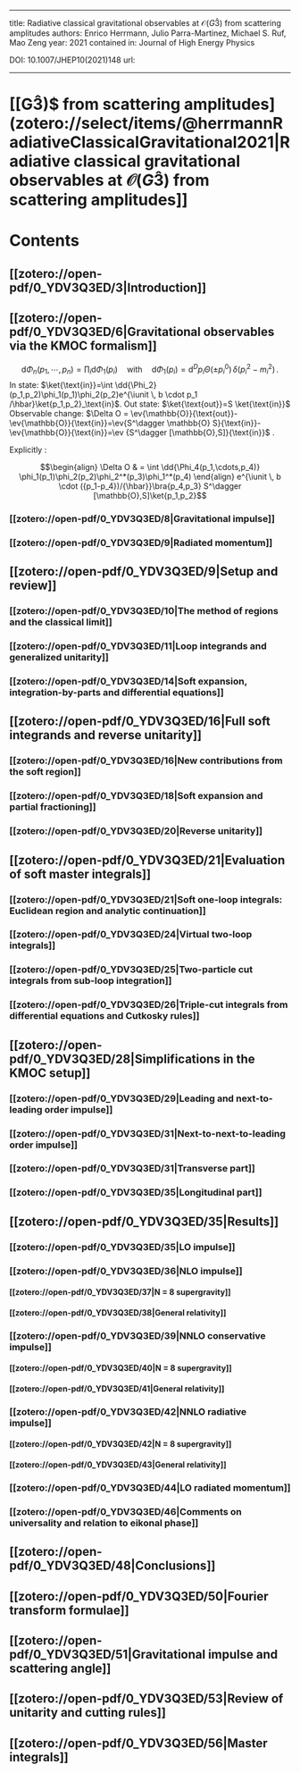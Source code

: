 
---
title: Radiative classical gravitational observables at $\mathcal{O}(G3̂)$ from scattering amplitudes
authors: Enrico Herrmann, Julio Parra-Martinez, Michael S. Ruf, Mao Zeng
year: 2021
contained in: Journal of High Energy Physics

DOI: 10.1007/JHEP10(2021)148
url: 

---
# [[G3̂)$ from scattering amplitudes](zotero://select/items/@herrmannRadiativeClassicalGravitational2021|Radiative classical gravitational observables at $\mathcal{O}(G3̂)$ from scattering amplitudes]]
# Contents

## [[zotero://open-pdf/0_YDV3Q3ED/3|Introduction]]
## [[zotero://open-pdf/0_YDV3Q3ED/6|Gravitational observables via the KMOC formalism]]

$$\mathrm{d}\Phi_{n}(p_{1},\cdots,p_{n})=\prod_{i}\mathrm{d}\Phi_{1}(p_{i})\quad\mathrm{with}\quad\mathrm{d}\Phi_{1}(p_{i})=\mathrm{d}^{D}p_{i}\Theta(\pm p_{i}^{0})\,\delta(p_{i}^{2}-m_{i}^{2})\,.$$
In state: $\ket{\text{in}}=\int \dd{\Phi_2}(p_1,p_2)\phi_1(p_1)\phi_2(p_2)e^{\iunit \, b \cdot p_1 /\hbar}\ket{p_1,p_2}_\text{in}$.
Out state:  $\ket{\text{out}}=S \ket{\text{in}}$
Observable change: $\Delta O = \ev{\mathbb{O}}{\text{out}}- \ev{\mathbb{O}}{\text{in}}=\ev{S^\dagger \mathbb{O} S}{\text{in}}-\ev{\mathbb{O}}{\text{in}}=\ev {S^\dagger [\mathbb{O},S]}{\text{in}}$ .


Explicitly :

$$\begin{align}
\Delta O & = \int \dd{\Phi_4(p_1,\cdots,p_4)} \phi_1(p_1)\phi_2(p_2)\phi_2^*(p_3)\phi_1^*(p_4)
\end{align} e^{\iunit \, b \cdot ({p_1-p_4})/{\hbar}}\bra{p_4,p_3} S^\dagger [\mathbb{O},S]\ket{p_1,p_2}$$
### [[zotero://open-pdf/0_YDV3Q3ED/8|Gravitational impulse]]
### [[zotero://open-pdf/0_YDV3Q3ED/9|Radiated momentum]]
        
##  [[zotero://open-pdf/0_YDV3Q3ED/9|Setup and review]]
###  [[zotero://open-pdf/0_YDV3Q3ED/10|The method of regions and the classical limit]]
###  [[zotero://open-pdf/0_YDV3Q3ED/11|Loop integrands and generalized unitarity]]
###  [[zotero://open-pdf/0_YDV3Q3ED/14|Soft expansion, integration-by-parts and differential equations]]
        
## [[zotero://open-pdf/0_YDV3Q3ED/16|Full soft integrands and reverse unitarity]]
###  [[zotero://open-pdf/0_YDV3Q3ED/16|New contributions from the soft region]]
###  [[zotero://open-pdf/0_YDV3Q3ED/18|Soft expansion and partial fractioning]]
###  [[zotero://open-pdf/0_YDV3Q3ED/20|Reverse unitarity]]
        
## [[zotero://open-pdf/0_YDV3Q3ED/21|Evaluation of soft master integrals]]
###  [[zotero://open-pdf/0_YDV3Q3ED/21|Soft one-loop integrals: Euclidean region and analytic continuation]]   
###  [[zotero://open-pdf/0_YDV3Q3ED/24|Virtual two-loop integrals]]
###  [[zotero://open-pdf/0_YDV3Q3ED/25|Two-particle cut integrals from sub-loop integration]]
###  [[zotero://open-pdf/0_YDV3Q3ED/26|Triple-cut integrals from differential equations and Cutkosky rules]]
        
##   [[zotero://open-pdf/0_YDV3Q3ED/28|Simplifications in the KMOC setup]]
###  [[zotero://open-pdf/0_YDV3Q3ED/29|Leading and next-to-leading order impulse]]  
###  [[zotero://open-pdf/0_YDV3Q3ED/31|Next-to-next-to-leading order impulse]]    
###  [[zotero://open-pdf/0_YDV3Q3ED/31|Transverse part]]      
###  [[zotero://open-pdf/0_YDV3Q3ED/35|Longitudinal part]]
            
## [[zotero://open-pdf/0_YDV3Q3ED/35|Results]]
###  [[zotero://open-pdf/0_YDV3Q3ED/35|LO impulse]]
###  [[zotero://open-pdf/0_YDV3Q3ED/36|NLO impulse]]
####  [[zotero://open-pdf/0_YDV3Q3ED/37|N = 8 supergravity]]
####  [[zotero://open-pdf/0_YDV3Q3ED/38|General relativity]]
###  [[zotero://open-pdf/0_YDV3Q3ED/39|NNLO conservative impulse]]
####  [[zotero://open-pdf/0_YDV3Q3ED/40|N = 8 supergravity]]
####  [[zotero://open-pdf/0_YDV3Q3ED/41|General relativity]]
###  [[zotero://open-pdf/0_YDV3Q3ED/42|NNLO radiative impulse]]
####  [[zotero://open-pdf/0_YDV3Q3ED/42|N = 8 supergravity]]
####  [[zotero://open-pdf/0_YDV3Q3ED/43|General relativity]]
###  [[zotero://open-pdf/0_YDV3Q3ED/44|LO radiated momentum]]
###  [[zotero://open-pdf/0_YDV3Q3ED/46|Comments on universality and relation to eikonal phase]]
        
##  [[zotero://open-pdf/0_YDV3Q3ED/48|Conclusions]]
##  [[zotero://open-pdf/0_YDV3Q3ED/50|Fourier transform formulae]]
##  [[zotero://open-pdf/0_YDV3Q3ED/51|Gravitational impulse and scattering angle]] 
##  [[zotero://open-pdf/0_YDV3Q3ED/53|Review of unitarity and cutting rules]]
##   [[zotero://open-pdf/0_YDV3Q3ED/56|Master integrals]]